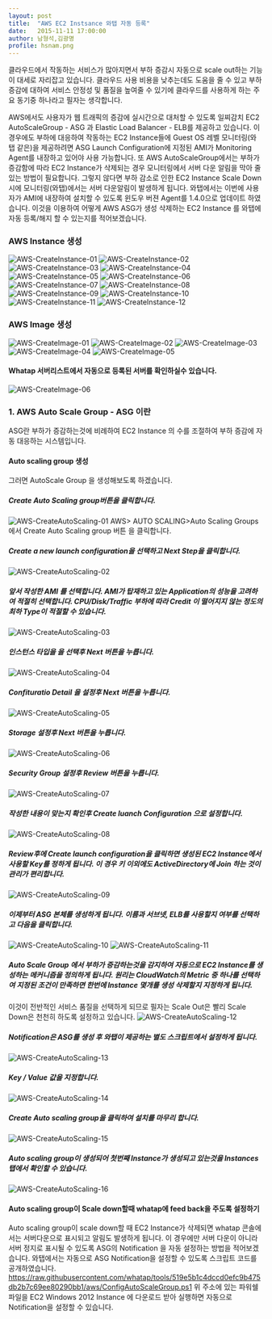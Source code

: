 ```yaml
---
layout: post
title:  "AWS EC2 Instsance 와탭 자동 등록"
date:   2015-11-11 17:00:00
author: 남형석,김광명
profile: hsnam.png
---
```

클라우드에서 작동하는 서비스가 많아지면서 부하 증감시 자동으로 scale out하는 기능이 대세로 자리잡고 있습니다. 클라우드 사용 비용을 낮추는데도 도움을 줄 수 있고 부하 증감에 대하여 서비스 안정성 및 품질을 높여줄 수 있기에 클라우드를 사용하게 하는 주요 동기중 하나라고 필자는 생각합니다.

AWS에서도 사용자가 웹 트래픽의 증감에 실시간으로 대처할 수 있도록 일찌감치 EC2 AutoScaleGroup - ASG 과 Elastic Load Balancer - ELB를 제공하고 있습니다. 
이 경우에도 부하에 대응하여 작동하는 EC2 Instance들에 Guest OS 레벨 모니터링(와탭 같은)을 제공하려면 ASG Launch Configuration에 지정된 AMI가 Monitoring Agent를 내장하고 있어야 사용 가능합니다.
또 AWS AutoScaleGroup에서는 부하가 증감함에 따라 EC2 Instance가 삭제되는 경우 모니터링에서 서버 다운 알림을 막아 줄 있는 방법이 필요합니다. 
그렇지 않다면 부하 감소로 인한 EC2 Instance Scale Down시에 모니터링(와탭)에서는 서버 다운알림이 발생하게 됩니다.
와탭에서는 이번에 사용자가 AMI에 내장하여 설치할 수 있도록 윈도우 버젼 Agent를 1.4.0으로 업데이트 하였습니다. 
이것을 이용하여 어떻게 AWS ASG가 생성 삭제하는 EC2 Instance 를 와탭에 자동 등록/해지 할 수 있는지를 적어보겠습니다.

### AWS Instance 생성
![AWS-CreateInstance-01](/assets/images/hsnam/2015-11-11/AWS-CreateInstance-01.jpg)
![AWS-CreateInstance-02](/assets/images/hsnam/2015-11-11/AWS-CreateInstance-02.jpg)
![AWS-CreateInstance-03](/assets/images/hsnam/2015-11-11/AWS-CreateInstance-03.jpg)
![AWS-CreateInstance-04](/assets/images/hsnam/2015-11-11/AWS-CreateInstance-04.jpg)
![AWS-CreateInstance-05](/assets/images/hsnam/2015-11-11/AWS-CreateInstance-05.jpg)
![AWS-CreateInstance-06](/assets/images/hsnam/2015-11-11/AWS-CreateInstance-06.jpg)
![AWS-CreateInstance-07](/assets/images/hsnam/2015-11-11/AWS-CreateInstance-07.jpg)
![AWS-CreateInstance-08](/assets/images/hsnam/2015-11-11/AWS-CreateInstance-08.jpg)
![AWS-CreateInstance-09](/assets/images/hsnam/2015-11-11/AWS-CreateInstance-09.jpg)
![AWS-CreateInstance-10](/assets/images/hsnam/2015-11-11/AWS-CreateInstance-10.jpg)
![AWS-CreateInstance-11](/assets/images/hsnam/2015-11-11/AWS-CreateInstance-11.jpg)
![AWS-CreateInstance-12](/assets/images/hsnam/2015-11-11/AWS-CreateInstance-12.jpg)

### AWS Image 생성
![AWS-CreateImage-01](/assets/images/hsnam/2015-11-11/AWS-CreateImage-01.jpg)
![AWS-CreateImage-02](/assets/images/hsnam/2015-11-11/AWS-CreateImage-02.jpg)
![AWS-CreateImage-03](/assets/images/hsnam/2015-11-11/AWS-CreateImage-03.jpg)
![AWS-CreateImage-04](/assets/images/hsnam/2015-11-11/AWS-CreateImage-04.jpg)
![AWS-CreateImage-05](/assets/images/hsnam/2015-11-11/AWS-CreateImage-05.jpg)
#### Whatap 서버리스트에서 자동으로 등록된 서버를 확인하실수 있습니다.
![AWS-CreateImage-06](/assets/images/hsnam/2015-11-11/AWS-CreateImage-06.jpg)

### 1. AWS Auto Scale Group - ASG 이란
ASG란 부하가 증감하는것에 비례하여 EC2 Instance 의 수를 조절하여 부하 증감에 자동 대응하는 시스템입니다. 
#### Auto scaling group 생성
그러면 AutoScale Group 을 생성해보도록 하겠습니다. 
##### Create Auto Scaling group버튼을 클릭합니다.
![AWS-CreateAutoScaling-01](/assets/images/hsnam/2015-11-11/AWS-CreateAutoScaling-01.jpg)
AWS> AUTO SCALING>Auto Scaling Groups 에서 Create Auto Scaling group 버튼 을 클릭합니다.

##### Create a new launch configuration을 선택하고 Next Step을 클릭합니다.
![AWS-CreateAutoScaling-02](/assets/images/hsnam/2015-11-11/AWS-CreateAutoScaling-02.jpg)
##### 앞서 작성한 AMI 를 선택합니다. AMI가 탑재하고 있는 Application의 성능을 고려하여 적절히 선택합니다. CPU/Disk/Traffic 부하에 따라 Credit 이 떨어지지 않는 정도의 최하 Type이 적절할 수 있습니다.
![AWS-CreateAutoScaling-03](/assets/images/hsnam/2015-11-11/AWS-CreateAutoScaling-03.jpg)
##### 인스턴스 타입을 을 선택후 Next 버튼을 누릅니다. 
![AWS-CreateAutoScaling-04](/assets/images/hsnam/2015-11-11/AWS-CreateAutoScaling-04.jpg)
##### Confituratio Detail 을 설정후 Next 버튼을 누릅니다.
![AWS-CreateAutoScaling-05](/assets/images/hsnam/2015-11-11/AWS-CreateAutoScaling-05.jpg)
##### Storage 설정후 Next 버튼을 누릅니다.
![AWS-CreateAutoScaling-06](/assets/images/hsnam/2015-11-11/AWS-CreateAutoScaling-06.jpg)
##### Security Group 설정후 Review 버튼을 누릅니다. 
![AWS-CreateAutoScaling-07](/assets/images/hsnam/2015-11-11/AWS-CreateAutoScaling-07.jpg)
##### 작성한 내용이 맞는지 확인후 Create luanch Configuration 으로 설정합니다. 
![AWS-CreateAutoScaling-08](/assets/images/hsnam/2015-11-11/AWS-CreateAutoScaling-08.jpg)
##### Review후에 Create launch configuration을 클릭하면 생성된 EC2 Instance에서 사용할 Key를 정하게 됩니다. 이 경우 키 이외에도 ActiveDirectory에 Join 하는 것이 관리가 편리합니다. 
![AWS-CreateAutoScaling-09](/assets/images/hsnam/2015-11-11/AWS-CreateAutoScaling-09.jpg)
##### 이제부터 ASG 본체를 생성하게 됩니다. 이름과 서브넷, ELB를 사용할지 여부를 선택하고 다음을 클릭합니다.
![AWS-CreateAutoScaling-10](/assets/images/hsnam/2015-11-11/AWS-CreateAutoScaling-10.jpg)
![AWS-CreateAutoScaling-11](/assets/images/hsnam/2015-11-11/AWS-CreateAutoScaling-11.jpg)
##### Auto Scale Group 에서 부하가 증감하는것을 감지하여 자동으로 EC2 Instance를 생성하는 메커니즘을 정의하게 됩니다. 원리는 CloudWatch의 Metric 중 하나를 선택하여 지정된 조건이 만족하면 한번에 Instance 몇개를 생성 삭제할지 지정하게 됩니다.
 이것이 전반적인 서비스 품질을 선택하게 되므로 필자는 Scale Out은 빨리 Scale Down은 천천히 하도록 설정하고 있습니다.
![AWS-CreateAutoScaling-12](/assets/images/hsnam/2015-11-11/AWS-CreateAutoScaling-12.jpg)
##### Notification은 ASG를 생성 후 와탭이 제공하는 별도 스크립트에서 설정하게 됩니다. 
![AWS-CreateAutoScaling-13](/assets/images/hsnam/2015-11-11/AWS-CreateAutoScaling-13.jpg)
##### Key / Value 값을 지정합니다.  
![AWS-CreateAutoScaling-14](/assets/images/hsnam/2015-11-11/AWS-CreateAutoScaling-14.jpg)
##### Create Auto scaling group을 클릭하여 설치를 마무리 합니다.
![AWS-CreateAutoScaling-15](/assets/images/hsnam/2015-11-11/AWS-CreateAutoScaling-15.jpg)
##### Auto scaling group이 생성되어 첫번째 Instance가 생성되고 있는것을 Instances 탭에서 확인할 수 있습니다. 
![AWS-CreateAutoScaling-16](/assets/images/hsnam/2015-11-11/AWS-CreateAutoScaling-16.png)

#### Auto scaling group이 Scale down할때 whatap에 feed back을 주도록 설정하기
Auto scaling group이 scale down할 때 EC2 Instance가 삭제되면 whatap 콘솔에서는 서버다운으로 표시되고 알림도 발생하게 됩니다. 이 경우에만 서버 다운이 아니라 서버 정지로 표시될 수 있도록 ASG의 Notification 을 자동 설정하는 방법을 적어보겠습니다.
와탭에서는 자동으로 ASG Notification을 설정할 수 있도록 스크립트 코드를 공개하였습니다. https://raw.githubusercontent.com/whatap/tools/519e5b1c4dccd0efc9b475db2b7c69ee80290bb1/aws/ConfigAutoScaleGroup.ps1
위 주소에 있는 파워쉘 파일을 EC2 Windows 2012 Instance 에 다운로드 받아 실행하면 자동으로 Notification을 설정할 수 있습니다.

